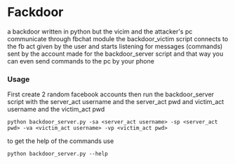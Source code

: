 # Fackdoor
a backdoor written in python but the vicim and the attacker's pc communicate through fbchat module 
the backdoor_victim script connects to the fb act given by the user and starts listening for messages (commands) sent by the account made for the backdoor_server script and that way you can even send commands to the pc by your phone 

### Usage
First create 2 random facebook accounts
then run the backdoor_server script with the server_act username and the server_act pwd
and victim_act username and the victim_act pwd

```
python backdoor_server.py -sa <server_act username> -sp <server_act pwd> -va <victim_act username> -vp <victim_act pwd>
```
to get the help of the commands use
```
python backdoor_server.py --help
```